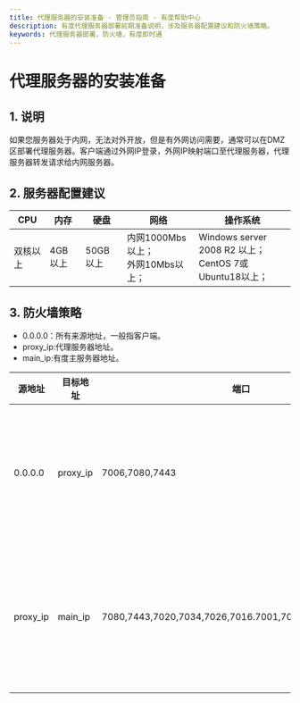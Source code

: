 ```yaml
---
title: 代理服务器的安装准备 - 管理员指南 - 有度帮助中心
description: 有度代理服务器部署前期准备说明，涉及服务器配置建议和防火墙策略。
keywords: 代理服务器部署，防火墙，有度即时通
---
```


# 代理服务器的安装准备

## 1. 说明

如果您服务器处于内网，无法对外开放，但是有外网访问需要，通常可以在DMZ区部署代理服务器。客户端通过外网IP登录，外网IP映射端口至代理服务器，代理服务器转发请求给内网服务器。

## 2. 服务器配置建议

| CPU      | 内存    | 硬盘     | 网络                                 | 操作系统                                                  |
| -------- | ------- | -------- | ------------------------------------ | --------------------------------------------------------- |
| 双核以上 | 4GB以上 | 50GB以上 | 内网1000Mbs以上；<br>外网10Mbs以上； | Windows server 2008 R2 以上；<br>CentOS 7或Ubuntu18以上； |

## 3. 防火墙策略

- 0.0.0.0：所有来源地址，一般指客户端。
- proxy_ip:代理服务器地址。
- main_ip:有度主服务器地址。

| 源地址   | 目标地址 | 端口                                                   | 备注                   |
| -------- | -------- | ------------------------------------------------------ | ---------------------- |
| 0.0.0.0  | proxy_ip | 7006,7080,7443                                         | 客户端访问代理服务器   |
| proxy_ip | main_ip  | 7080,7443,7020,7034,7026,7016.7001,7002,7009,7010,7015 | 代理服务器访问主服务器 |

